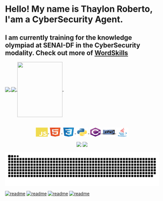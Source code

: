 <h1> Hello! My name is Thaylon Roberto, I'am a CyberSecurity Agent. </h1>
<h2> I am currently training for the knowledge olympiad at SENAI-DF in the CyberSecurity modality. Check out more of <a href="https://worldskills.org">WordSkills</a> </h2>

<div>
  <a href="https://github.com/Thayyllon">
  <img height="180em"   align="center" src="https://github-readme-stats.vercel.app/api?username=Thayyllon&show_icons=true&theme=react&include_all_commits=true&count_private=true"/>
  <img height="180em"  align="center" src="https://github-readme-stats.vercel.app/api/top-langs/?username=Thayyllon&layout=compact&langs_count=7&theme=react" />

  <img align="center" width="148" height="180" src="https://media1.tenor.com/images/68e8337fb4eb7e40645d832c64762a8b/tenor.gif?itemid=19443613">
  <img scr="/Thayyllon/blob/main/ccna-switching-routing-and-wireless-essentials.1.png">
</div>
 <br>
<div  align="center"> 
  <div style="display: inline_block"><br>
  <img align="center" alt="Rafa-Js" height="30" width="40" src="https://raw.githubusercontent.com/devicons/devicon/master/icons/javascript/javascript-plain.svg">
  <img align="center" alt="HTML" height="30" width="40" src="https://raw.githubusercontent.com/devicons/devicon/master/icons/html5/html5-original.svg">
  <img align="center" alt="CSS" height="30" width="40" src="https://raw.githubusercontent.com/devicons/devicon/master/icons/css3/css3-original.svg">
  <img align="center" alt="Python" height="30" width="40" src="https://raw.githubusercontent.com/devicons/devicon/master/icons/python/python-original.svg">
  <img align="center" alt="Csharp" height="30" width="40" src="https://raw.githubusercontent.com/devicons/devicon/master/icons/csharp/csharp-original.svg">
  <img align="center" alt="PHP" height="30" width="40" src="https://raw.githubusercontent.com/devicons/devicon/master/icons/php/php-original.svg">
  <img align="center" alt="java" height="30" width="40" src="https://raw.githubusercontent.com/devicons/devicon/master/icons/java/java-original.svg">
 
    
</div>
  </br>
  <a href="https://www.instagram.com/_thy_rms_/" target="_blank"><img src="https://img.shields.io/badge/-Instagram-%23E4405F?style=for-the-badge&logo=instagram&logoColor=white" target="_blank"></a>
  <a href="https://www.linkedin.com/in/thaylon-roberto-9b0b93207/" target="_blank"><img src="https://img.shields.io/badge/-LinkedIn-%230077B5?style=for-the-badge&logo=linkedin&logoColor=white" target="_blank"></a> 
 
  ![Snake animation](https://github.com/ellen2121/ellen2121/blob/output/github-contribution-grid-snake.svg)
 
</div>

    
[![readme](https://github-readme-stats.vercel.app/api/pin/?username=Thayyllon&repo=CTF_Machines&theme=react)](https://github.com/Thayyllon/Thayyllon)
[![readme](https://github-readme-stats.vercel.app/api/pin/?username=Thayyllon&repo=ShellScript&theme=react)](https://github.com/Thayyllon/Thayyllon)
[![readme](https://github-readme-stats.vercel.app/api/pin/?username=Thayyllon&repo=Packet_Tracert&theme=react)](https://github.com/Thayyllon/Thayyllon)
[![readme](https://github-readme-stats.vercel.app/api/pin/?username=Thayyllon&repo=wordlist-&theme=react)](https://github.com/Thayyllon/Thayyllon)



